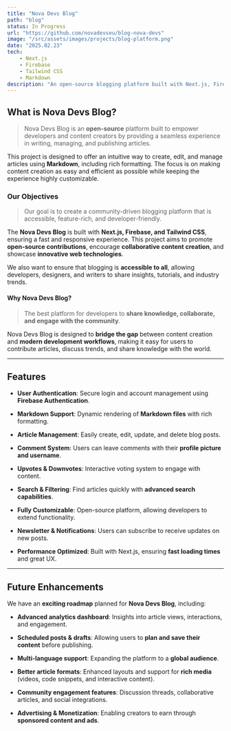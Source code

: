 ```yaml
---
title: "Nova Devs Blog"
path: "blog"
status: In Progress
url: "https://github.com/novadevseu/blog-nova-devs"
image: "/src/assets/images/projects/blog-platform.png"
date: "2025.02.23"
tech:
    - Next.js
    - Firebase
    - Tailwind CSS
    - Markdown
description: "An open-source blogging platform built with Next.js, Firebase, and Tailwind CSS, designed to provide a seamless experience for content creators and developers"
---
```


## What is Nova Devs Blog?

> Nova Devs Blog is an **open-source** platform built to empower developers and content creators by providing a seamless experience in writing, managing, and publishing articles.

This project is designed to offer an intuitive way to create, edit, and manage articles using **Markdown**, including rich formatting. The focus is on making content creation as easy and efficient as possible while keeping the experience highly customizable.

### Our Objectives

> Our goal is to create a community-driven blogging platform that is accessible, feature-rich, and developer-friendly.

The **Nova Devs Blog** is built with **Next.js, Firebase, and Tailwind CSS**, ensuring a fast and responsive experience. This project aims to promote **open-source contributions**, encourage **collaborative content creation**, and showcase **innovative web technologies**.

We also want to ensure that blogging is **accessible to all**, allowing developers, designers, and writers to share insights, tutorials, and industry trends.

#### Why Nova Devs Blog?

> The best platform for developers to **share knowledge, collaborate, and engage with the community**.

Nova Devs Blog is designed to **bridge the gap** between content creation and **modern development workflows**, making it easy for users to contribute articles, discuss trends, and share knowledge with the world.

---

## Features

- **User Authentication**: Secure login and account management using **Firebase Authentication**.

- **Markdown Support**: Dynamic rendering of **Markdown files** with rich formatting.

- **Article Management**: Easily create, edit, update, and delete blog posts.

- **Comment System**: Users can leave comments with their **profile picture and username**.

- **Upvotes & Downvotes**: Interactive voting system to engage with content.

- **Search & Filtering**: Find articles quickly with **advanced search capabilities**.

- **Fully Customizable**: Open-source platform, allowing developers to extend functionality.

- **Newsletter & Notifications**: Users can subscribe to receive updates on new posts.

- **Performance Optimized**: Built with Next.js, ensuring **fast loading times** and great UX.

---

## Future Enhancements

We have an **exciting roadmap** planned for **Nova Devs Blog**, including:

- **Advanced analytics dashboard**: Insights into article views, interactions, and engagement.  

- **Scheduled posts & drafts**: Allowing users to **plan and save their content** before publishing.  

- **Multi-language support**: Expanding the platform to a **global audience**.  

- **Better article formats**: Enhanced layouts and support for **rich media** (videos, code snippets, and interactive content).

- **Community engagement features**: Discussion threads, collaborative articles, and social integrations.  

- **Advertising & Monetization**: Enabling creators to earn through **sponsored content and ads**.
